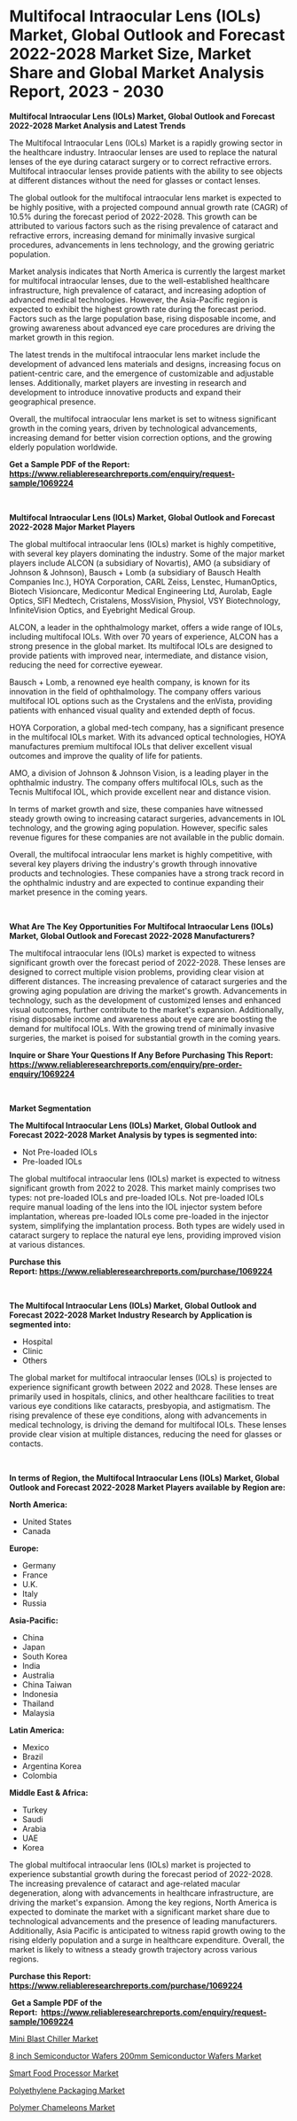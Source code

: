<p><h1>Multifocal Intraocular Lens (IOLs) Market, Global Outlook and Forecast 2022-2028 Market Size, Market Share and Global Market Analysis Report, 2023 - 2030</h1></p><p><strong>Multifocal Intraocular Lens (IOLs) Market, Global Outlook and Forecast 2022-2028 Market Analysis and Latest Trends</strong></p>
<p><p>The Multifocal Intraocular Lens (IOLs) Market is a rapidly growing sector in the healthcare industry. Intraocular lenses are used to replace the natural lenses of the eye during cataract surgery or to correct refractive errors. Multifocal intraocular lenses provide patients with the ability to see objects at different distances without the need for glasses or contact lenses.</p><p>The global outlook for the multifocal intraocular lens market is expected to be highly positive, with a projected compound annual growth rate (CAGR) of 10.5% during the forecast period of 2022-2028. This growth can be attributed to various factors such as the rising prevalence of cataract and refractive errors, increasing demand for minimally invasive surgical procedures, advancements in lens technology, and the growing geriatric population.</p><p>Market analysis indicates that North America is currently the largest market for multifocal intraocular lenses, due to the well-established healthcare infrastructure, high prevalence of cataract, and increasing adoption of advanced medical technologies. However, the Asia-Pacific region is expected to exhibit the highest growth rate during the forecast period. Factors such as the large population base, rising disposable income, and growing awareness about advanced eye care procedures are driving the market growth in this region.</p><p>The latest trends in the multifocal intraocular lens market include the development of advanced lens materials and designs, increasing focus on patient-centric care, and the emergence of customizable and adjustable lenses. Additionally, market players are investing in research and development to introduce innovative products and expand their geographical presence.</p><p>Overall, the multifocal intraocular lens market is set to witness significant growth in the coming years, driven by technological advancements, increasing demand for better vision correction options, and the growing elderly population worldwide.</p></p>
<p><strong>Get a Sample PDF of the Report:&nbsp; <a href="https://www.reliableresearchreports.com/enquiry/request-sample/1069224">https://www.reliableresearchreports.com/enquiry/request-sample/1069224</a></strong></p>
<p>&nbsp;</p>
<p><strong>Multifocal Intraocular Lens (IOLs) Market, Global Outlook and Forecast 2022-2028 Major Market Players</strong></p>
<p><p>The global multifocal intraocular lens (IOLs) market is highly competitive, with several key players dominating the industry. Some of the major market players include ALCON (a subsidiary of Novartis), AMO (a subsidiary of Johnson & Johnson), Bausch + Lomb (a subsidiary of Bausch Health Companies Inc.), HOYA Corporation, CARL Zeiss, Lenstec, HumanOptics, Biotech Visioncare, Medicontur Medical Engineering Ltd, Aurolab, Eagle Optics, SIFI Medtech, Cristalens, MossVision, Physiol, VSY Biotechnology, InfiniteVision Optics, and Eyebright Medical Group.</p><p>ALCON, a leader in the ophthalmology market, offers a wide range of IOLs, including multifocal IOLs. With over 70 years of experience, ALCON has a strong presence in the global market. Its multifocal IOLs are designed to provide patients with improved near, intermediate, and distance vision, reducing the need for corrective eyewear.</p><p>Bausch + Lomb, a renowned eye health company, is known for its innovation in the field of ophthalmology. The company offers various multifocal IOL options such as the Crystalens and the enVista, providing patients with enhanced visual quality and extended depth of focus.</p><p>HOYA Corporation, a global med-tech company, has a significant presence in the multifocal IOLs market. With its advanced optical technologies, HOYA manufactures premium multifocal IOLs that deliver excellent visual outcomes and improve the quality of life for patients.</p><p>AMO, a division of Johnson & Johnson Vision, is a leading player in the ophthalmic industry. The company offers multifocal IOLs, such as the Tecnis Multifocal IOL, which provide excellent near and distance vision.</p><p>In terms of market growth and size, these companies have witnessed steady growth owing to increasing cataract surgeries, advancements in IOL technology, and the growing aging population. However, specific sales revenue figures for these companies are not available in the public domain.</p><p>Overall, the multifocal intraocular lens market is highly competitive, with several key players driving the industry's growth through innovative products and technologies. These companies have a strong track record in the ophthalmic industry and are expected to continue expanding their market presence in the coming years.</p></p>
<p>&nbsp;</p>
<p><strong>What Are The Key Opportunities For Multifocal Intraocular Lens (IOLs) Market, Global Outlook and Forecast 2022-2028 Manufacturers?</strong></p>
<p><p>The multifocal intraocular lens (IOLs) market is expected to witness significant growth over the forecast period of 2022-2028. These lenses are designed to correct multiple vision problems, providing clear vision at different distances. The increasing prevalence of cataract surgeries and the growing aging population are driving the market's growth. Advancements in technology, such as the development of customized lenses and enhanced visual outcomes, further contribute to the market's expansion. Additionally, rising disposable income and awareness about eye care are boosting the demand for multifocal IOLs. With the growing trend of minimally invasive surgeries, the market is poised for substantial growth in the coming years.</p></p>
<p><strong>Inquire or Share Your Questions If Any Before Purchasing This Report: <a href="https://www.reliableresearchreports.com/enquiry/pre-order-enquiry/1069224">https://www.reliableresearchreports.com/enquiry/pre-order-enquiry/1069224</a></strong></p>
<p>&nbsp;</p>
<p><strong>Market Segmentation</strong></p>
<p><strong>The Multifocal Intraocular Lens (IOLs) Market, Global Outlook and Forecast 2022-2028 Market Analysis by types is segmented into:</strong></p>
<p><ul><li>Not Pre-loaded IOLs</li><li>Pre-loaded IOLs</li></ul></p>
<p><p>The global multifocal intraocular lens (IOLs) market is expected to witness significant growth from 2022 to 2028. This market mainly comprises two types: not pre-loaded IOLs and pre-loaded IOLs. Not pre-loaded IOLs require manual loading of the lens into the IOL injector system before implantation, whereas pre-loaded IOLs come pre-loaded in the injector system, simplifying the implantation process. Both types are widely used in cataract surgery to replace the natural eye lens, providing improved vision at various distances.</p></p>
<p><strong>Purchase this Report:&nbsp;<a href="https://www.reliableresearchreports.com/purchase/1069224">https://www.reliableresearchreports.com/purchase/1069224</a></strong></p>
<p>&nbsp;</p>
<p><strong>The Multifocal Intraocular Lens (IOLs) Market, Global Outlook and Forecast 2022-2028 Market Industry Research by Application is segmented into:</strong></p>
<p><ul><li>Hospital</li><li>Clinic</li><li>Others</li></ul></p>
<p><p>The global market for multifocal intraocular lenses (IOLs) is projected to experience significant growth between 2022 and 2028. These lenses are primarily used in hospitals, clinics, and other healthcare facilities to treat various eye conditions like cataracts, presbyopia, and astigmatism. The rising prevalence of these eye conditions, along with advancements in medical technology, is driving the demand for multifocal IOLs. These lenses provide clear vision at multiple distances, reducing the need for glasses or contacts.</p></p>
<p>&nbsp;</p>
<p><strong>In terms of Region, the Multifocal Intraocular Lens (IOLs) Market, Global Outlook and Forecast 2022-2028 Market Players available by Region are:</strong></p>
<p>
    <p> <strong> North America: </strong>
        <ul>
            <li>United States</li>
            <li>Canada</li>
        </ul>
        </p> 
    <p> <strong> Europe: </strong>
        <ul>
            <li>Germany</li>
            <li>France</li>
            <li>U.K.</li>
            <li>Italy</li>
            <li>Russia</li>
        </ul>
        </p> 
    <p> <strong> Asia-Pacific: </strong>
        <ul>
            <li>China</li>
            <li>Japan</li>
            <li>South Korea</li>
            <li>India</li>
            <li>Australia</li>
            <li>China Taiwan</li>
            <li>Indonesia</li>
            <li>Thailand</li>
            <li>Malaysia</li>
        </ul>
        </p> 
    <p> <strong> Latin America: </strong>
        <ul>
            <li>Mexico</li>
            <li>Brazil</li>
            <li>Argentina Korea</li>
            <li>Colombia</li>
        </ul>
        </p> 
    <p> <strong> Middle East & Africa: </strong>
        <ul>
            <li>Turkey</li>
            <li>Saudi</li>
            <li>Arabia</li>
            <li>UAE</li>
            <li>Korea</li>
        </ul>
    </p>
    </p>
<p><p>The global multifocal intraocular lens (IOLs) market is projected to experience substantial growth during the forecast period of 2022-2028. The increasing prevalence of cataract and age-related macular degeneration, along with advancements in healthcare infrastructure, are driving the market's expansion. Among the key regions, North America is expected to dominate the market with a significant market share due to technological advancements and the presence of leading manufacturers. Additionally, Asia Pacific is anticipated to witness rapid growth owing to the rising elderly population and a surge in healthcare expenditure. Overall, the market is likely to witness a steady growth trajectory across various regions.</p></p>
<p><strong>Purchase this Report: <a href="https://www.reliableresearchreports.com/purchase/1069224">https://www.reliableresearchreports.com/purchase/1069224</a></strong></p>
<p>&nbsp;<strong>Get a Sample PDF of the Report:&nbsp;&nbsp;<a href="https://www.reliableresearchreports.com/enquiry/request-sample/1069224">https://www.reliableresearchreports.com/enquiry/request-sample/1069224</a></strong></p>
<p><strong></strong></p>
<p><p><a href="https://www.linkedin.com/pulse/mini-blast-chiller-market-size-share-amp-trends-analysis-report-vkele/">Mini Blast Chiller Market</a></p><p><a href="https://www.reportprime.com/8-inch-semiconductor-wafers-200mm-semiconductor-wafers-r3642">8 inch Semiconductor Wafers 200mm Semiconductor Wafers Market</a></p><p><a href="https://www.linkedin.com/pulse/smart-food-processor-market-research-report-unlocks-analysis-jtswe/">Smart Food Processor Market</a></p><p><a href="https://medium.com/@royalhoeger626/polyethylene-packaging-market-size-growth-forecast-2023-2030-f33cf0941dc7">Polyethylene Packaging Market</a></p><p><a href="https://medium.com/@kelsitorphy644/polymer-chameleons-market-size-growth-forecast-2023-2030-694a4f6170ff">Polymer Chameleons Market</a></p></p>